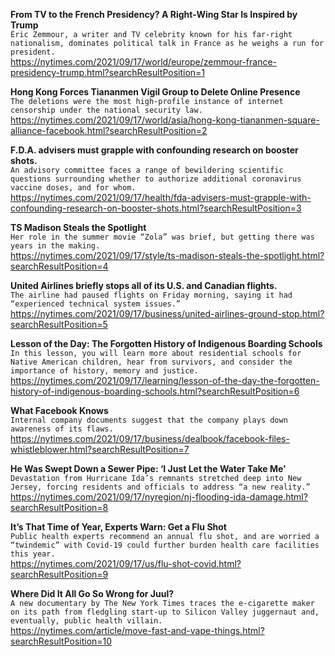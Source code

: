 **From TV to the French Presidency? A Right-Wing Star Is Inspired by Trump**\
`Éric Zemmour, a writer and TV celebrity known for his far-right nationalism, dominates political talk in France as he weighs a run for president.`\
https://nytimes.com/2021/09/17/world/europe/zemmour-france-presidency-trump.html?searchResultPosition=1

**Hong Kong Forces Tiananmen Vigil Group to Delete Online Presence**\
`The deletions were the most high-profile instance of internet censorship under the national security law.`\
https://nytimes.com/2021/09/17/world/asia/hong-kong-tiananmen-square-alliance-facebook.html?searchResultPosition=2

**F.D.A. advisers must grapple with confounding research on booster shots.**\
`An advisory committee faces a range of bewildering scientific questions surrounding whether to authorize additional coronavirus vaccine doses, and for whom.`\
https://nytimes.com/2021/09/17/health/fda-advisers-must-grapple-with-confounding-research-on-booster-shots.html?searchResultPosition=3

**TS Madison Steals the Spotlight**\
`Her role in the summer movie “Zola” was brief, but getting there was years in the making.`\
https://nytimes.com/2021/09/17/style/ts-madison-steals-the-spotlight.html?searchResultPosition=4

**United Airlines briefly stops all of its U.S. and Canadian flights.**\
`The airline had paused flights on Friday morning, saying it had “experienced technical system issues.”`\
https://nytimes.com/2021/09/17/business/united-airlines-ground-stop.html?searchResultPosition=5

**Lesson of the Day: The Forgotten History of Indigenous Boarding Schools**\
`In this lesson, you will learn more about residential schools for Native American children, hear from survivors, and consider the importance of history, memory and justice.`\
https://nytimes.com/2021/09/17/learning/lesson-of-the-day-the-forgotten-history-of-indigenous-boarding-schools.html?searchResultPosition=6

**What Facebook Knows**\
`Internal company documents suggest that the company plays down awareness of its flaws.`\
https://nytimes.com/2021/09/17/business/dealbook/facebook-files-whistleblower.html?searchResultPosition=7

**He Was Swept Down a Sewer Pipe: ‘I Just Let the Water Take Me’**\
`Devastation from Hurricane Ida’s remnants stretched deep into New Jersey, forcing residents and officials to address “a new reality.”`\
https://nytimes.com/2021/09/17/nyregion/nj-flooding-ida-damage.html?searchResultPosition=8

**It’s That Time of Year, Experts Warn: Get a Flu Shot**\
`Public health experts recommend an annual flu shot, and are worried a “twindemic” with Covid-19 could further burden health care facilities this year.`\
https://nytimes.com/2021/09/17/us/flu-shot-covid.html?searchResultPosition=9

**Where Did It All Go So Wrong for Juul?**\
`A new documentary by The New York Times traces the e-cigarette maker on its path from fledgling start-up to Silicon Valley juggernaut and, eventually, public health villain.`\
https://nytimes.com/article/move-fast-and-vape-things.html?searchResultPosition=10


